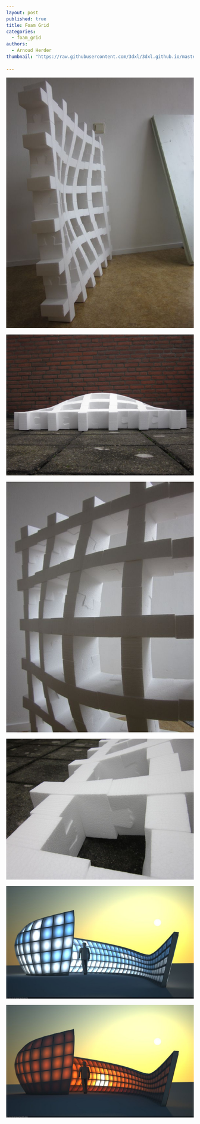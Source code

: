 ```yaml
---
layout: post
published: true
title: Foam Grid
categories:
  - foam_grid
authors:
  - Arnoud Herder
thumbnail: "https://raw.githubusercontent.com/3dxl/3dxl.github.io/master/photos/2014-05-28/52_img_3101.mini.jpg"

---
```


![](https://raw.githubusercontent.com/3dxl/3dxl.github.io/master/photos/2014-05-28/52_img_3101.midi.jpg)


![](https://raw.githubusercontent.com/3dxl/3dxl.github.io/master/photos/2014-05-28/53_img_3100.midi.jpg)


![](https://raw.githubusercontent.com/3dxl/3dxl.github.io/master/photos/2014-05-28/54_img_3102.midi.jpg)


![](https://raw.githubusercontent.com/3dxl/3dxl.github.io/master/photos/2014-05-28/55_img_3103.midi.jpg)


![](https://raw.githubusercontent.com/3dxl/3dxl.github.io/master/photos/2014-05-28/56_z002.midi.jpg)


![](https://raw.githubusercontent.com/3dxl/3dxl.github.io/master/photos/2014-05-28/57_z003.midi.jpg)


 		 	   		  
